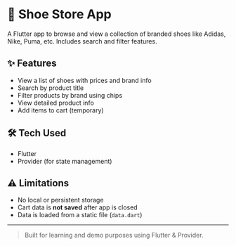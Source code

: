 # 👟 Shoe Store App

A Flutter app to browse and view a collection of branded shoes like Adidas, Nike, Puma, etc. Includes search and filter features.

## ✨ Features
- View a list of shoes with prices and brand info
- Search by product title
- Filter products by brand using chips
- View detailed product info
- Add items to cart (temporary)

## 🛠️ Tech Used
- Flutter
- Provider (for state management)

## ⚠️ Limitations
- No local or persistent storage
- Cart data is **not saved** after app is closed
- Data is loaded from a static file (`data.dart`)

---

> Built for learning and demo purposes using Flutter & Provider.
